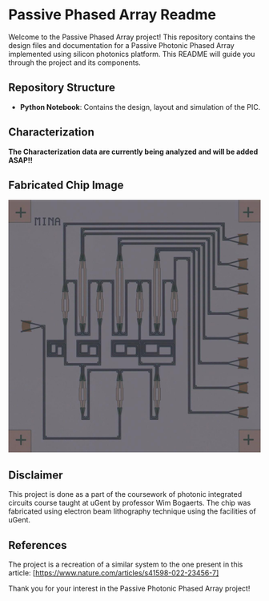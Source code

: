 # Passive Phased Array Readme

Welcome to the Passive Phased Array project! This repository contains the design files and documentation for a Passive Photonic Phased Array implemented using silicon photonics platform. This README will guide you through the project and its components.


## Repository Structure
- **Python Notebook**: Contains the design, layout and simulation of the PIC.
## Characterization
**The Characterization data are currently being analyzed and will be added ASAP!!**

## Fabricated Chip Image
![Fabricated Chip](Fabricated_chip.jpg)

## Disclaimer
This project is done as a part of the coursework of photonic integrated circuits course taught at uGent by professor Wim Bogaerts.
The chip was fabricated using electron beam lithography technique using the facilities of uGent.
## References
The project is a recreation of a similar system to the one present in this article:
[https://www.nature.com/articles/s41598-022-23456-7]

Thank you for your interest in the Passive Photonic Phased Array project!
